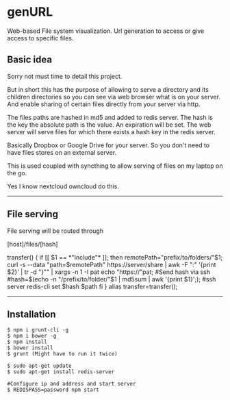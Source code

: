 # genURL
Web-based File system visualization. Url generation to access or give access to specific files.


## Basic idea

Sorry not must time to detail this project. 

But in short this has the purpose of allowing to serve a directory and its children directories so you can see via web browser what is on your server. And enable sharing of certain files directly from your server via http.

The files paths are hashed in md5 and added to redis server.
The hash is the key the absolute path is the value. An expiration will be set.
The web server will serve files for which there exists a hash key in the redis server.

Basically Dropbox or Google Drive for your server. So you don't need to have files stores on an external server.

This is used coupled with syncthing to allow serving of files on my laptop on the go.

Yes I know nextcloud owncloud do this.

--------

## File serving 

File serving will be routed through

[host]/files/[hash]

transfer() { 
  if [[ $1 == *"Include"* ]]; then
      remotePath="prefix/to/folders/"$1;
    curl -s --data "path=$remotePath" https://server/share | awk -F ":" '{print $2}' | tr -d "}\"" | xargs -n 1 -I pat echo "https://"pat;
    #Send hash via ssh
    #hash=$(echo -n "/prefix/to/folder/"$1 | md5sum | awk '{print $1}';);
    #ssh server redis-cli set $hash $path
  fi 
}
alias transfer=transfer();

--------

## Installation 

```shell
$ npm i grunt-cli -g
$ npm i bower -g
$ npm install
$ bower install
$ grunt (Might have to run it twice)

$ sudo apt-get update
$ sudo apt-get install redis-server

#Configure ip and address and start server
$ REDISPASS=password npm start
```


